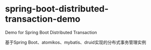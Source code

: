 # spring-boot-distributed-transaction-demo
Demo for Spring Boot Distributed Transaction

基于Spring Boot、atomikos、mybatis、druid实现的分布式事务管理实例
